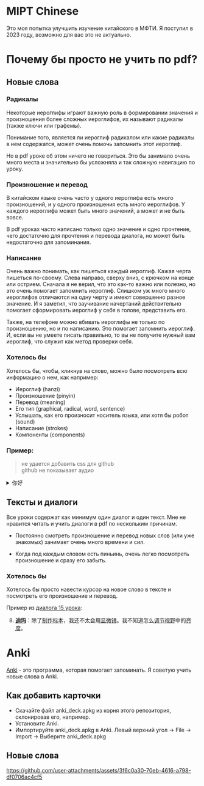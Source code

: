 # MIPT Chinese

Это моя попытка улучшить изучение китайского в МФТИ.
Я поступил в 2023 году, возможно для вас это не актуально.

# Почему бы просто не учить по pdf?

## Новые слова

### Радикалы

Некоторые иероглифы играют важную роль в формировании значения и произношения
более сложных иероглифов, их называют радикалы (также ключи или графемы).

Понимание того, является ли иероглиф радикалом или какие радикалы в нем
содержатся, может очень помочь запомнить этот иероглиф.

Но в pdf уроке об этом ничего не говориться. Это бы занимало очень много места
и значительно бы усложняла и так сложную навигацию по уроку.

### Произношение и перевод

В китайском языке очень часто у одного иероглифа есть много произношений, и у
одного произношения есть много иероглифов.
У каждого иероглифа может быть много значений, а может и не быть вовсе.

В pdf уроках часто написано только одно значение и одно прочтение, чего достаточно
для прочтения и перевода диалога, но может быть недостаточно для запоминания.

### Написание

Очень важно понимать, как пишеться каждый иероглиф.
Кажая черта пишеться по-своему. Слева направо, сверху вниз, с крючком на конце или острием.
Сначала я не верил, что это как-то важно или полезно, но это очень помогает запомнить иероглиф.
Слишком уж много много иероглифов отличаются на одну черту и имеют совершенно разное значение.
И я заметил, что заучивание начертаний действительно помогает сформировать иероглиф у себя в голове, представить его.

Также, на телефоне можно вбивать иероглифы не только по произношению, но и по написанию.
Это помогает запомнить иероглиф. И, если вы не умеете писать правильно, то вы не получите нужный вам иероглиф, что служит как метод проверки себя.

### Хотелось бы

Хотелось бы, чтобы, кликнув на слово, можно было посмотреть всю информацию о нем, как например:

- Иероглиф (hanzi)
- Произношение (pinyin)
- Перевод (meaning)
- Его тип (graphical, radical, word, sentence)
- Услышать, как его произносит носитель языка, или хотя бы робот (sound)
- Написание (strokes)
- Компоненты (components)

### Пример:

> не удается добавить css для github \
> github не показывает аудио

<details class="info">
  <summary>
    <span class="hanzi">你好</span>
  </summary>
  <div class="pinyin">nǐ hǎo</div>
  <span class="hanzi-type-block"
    >Type:
    <span class="hanzi-type">WORD</span>
  </span>
  <details class="strokes" open>
    <summary>Strokes:</summary>
    <div>
      <img class="animated-gif" src="assets/你-strokes.gif" />
      <img class="animated-gif" src="assets/好-strokes.gif" />
    </div>
  </details>
  <details class="meaning" open>
    <summary>Meaning:</summary>
    <div>
      <details class="meaning-item" open="">
        <summary>nǐ hǎo</summary>
        <ul>
          <li>hello</li>
          <li>hi</li>
        </ul>
      </details>
    </div>
  </details>
  <details class="notes" open>
    <summary>Notes:</summary>
  </details>
  <details class="components" open>
    <summary>Components:</summary>
    <div>
      <details class="components-item">
        <summary>
          <span class="hanzi">你</span>
        </summary>
        <div class="pinyin">nǐ</div>
        <span class="hanzi-type-block"
          >Type:
          <span class="hanzi-type">WORD</span>
        </span>
        <span class="sound"
          ><audio controls="" src="assets/你-sound.mp3"></audio
        ></span>
        <details class="strokes" open>
          <summary>Strokes:</summary>
          <div>
            <img class="animated-gif" src="assets/你-strokes.gif" />
          </div>
        </details>
        <details class="meaning" open>
          <summary>Meaning:</summary>
          <div>
            <details class="meaning-item" open="">
              <summary>nǐ</summary>
              <ul>
                <li>you (informal, as opposed to courteous 您[nin2])</li>
              </ul>
            </details>
          </div>
        </details>
        <details class="notes" open>
          <summary>Notes:</summary>
        </details>
        <details class="components" open>
          <summary>Components:</summary>
          <div>
            <details class="components-item">
              <summary>
                <span class="hanzi">亻</span>
              </summary>
              <div class="pinyin">rén</div>
              <span class="hanzi-type-block"
                >Type:
                <span class="hanzi-type">RADICAL</span>
              </span>
              <span class="sound"
                ><audio controls="" src="assets/亻-sound.mp3"></audio
              ></span>
              <details class="strokes" open>
                <summary>Strokes:</summary>
                <div>
                  <img class="animated-gif" src="assets/亻-strokes.gif" />
                </div>
              </details>
              <details class="meaning" open>
                <summary>Meaning:</summary>
                <div>
                  <details class="meaning-item" open="">
                    <summary>1</summary>
                    <ul>
                      <li>human</li>
                    </ul>
                  </details>
                </div>
              </details>
              <details class="notes" open>
                <summary>Notes:</summary>
              </details>
              <details class="components" open>
                <summary>Components:</summary>
                <div>
                  <details class="components-item">
                    <summary>
                      <span class="hanzi">㇒</span>
                    </summary>
                    <div class="pinyin">㇒</div>
                    <span class="hanzi-type-block"
                      >Type:
                      <span class="hanzi-type">GRAPHICAL</span>
                    </span>
                    <span class="sound"
                      ><audio controls="" src="assets/㇒-sound.mp3"></audio
                    ></span>
                    <details class="strokes" open>
                      <summary>Strokes:</summary>
                      <div>
                        <img class="animated-gif" src="assets/㇒-strokes.gif" />
                      </div>
                    </details>
                    <details class="meaning" open>
                      <summary>Meaning:</summary>
                      <div></div>
                    </details>
                    <details class="notes" open>
                      <summary>Notes:</summary>
                    </details>
                    <details class="components" open>
                      <summary>Components:</summary>
                      <div></div>
                    </details>
                  </details>
                  <details class="components-item">
                    <summary>
                      <span class="hanzi">丨</span>
                    </summary>
                    <div class="pinyin">gǔn</div>
                    <span class="hanzi-type-block"
                      >Type:
                      <span class="hanzi-type">RADICAL</span>
                    </span>
                    <span class="sound"
                      ><audio controls="" src="assets/丨-sound.mp3"></audio
                    ></span>
                    <details class="strokes" open>
                      <summary>Strokes:</summary>
                      <div>
                        <img class="animated-gif" src="assets/丨-strokes.gif" />
                      </div>
                    </details>
                    <details class="meaning" open>
                      <summary>Meaning:</summary>
                      <div>
                        <details class="meaning-item" open="">
                          <summary>1</summary>
                          <ul>
                            <li>line</li>
                          </ul>
                        </details>
                      </div>
                    </details>
                    <details class="notes" open>
                      <summary>Notes:</summary>
                    </details>
                    <details class="components" open>
                      <summary>Components:</summary>
                      <div></div>
                    </details>
                  </details>
                </div>
              </details>
            </details>
            <details class="components-item">
              <summary>
                <span class="hanzi">尔</span>
              </summary>
              <div class="pinyin">ěr</div>
              <span class="hanzi-type-block"
                >Type:
                <span class="hanzi-type">WORD</span>
              </span>
              <span class="sound"
                ><audio controls="" src="assets/尔-sound.mp3"></audio
              ></span>
              <details class="strokes" open>
                <summary>Strokes:</summary>
                <div>
                  <img class="animated-gif" src="assets/尔-strokes.gif" />
                </div>
              </details>
              <details class="meaning" open>
                <summary>Meaning:</summary>
                <div>
                  <details class="meaning-item" open="">
                    <summary>ěr</summary>
                    <ul>
                      <li>variant of 爾|尔[er3]</li>
                    </ul>
                  </details>
                  <details class="meaning-item" open="">
                    <summary>ěr</summary>
                    <ul>
                      <li>thus</li>
                      <li>so</li>
                      <li>like that</li>
                      <li>you</li>
                      <li>thou</li>
                    </ul>
                  </details>
                </div>
              </details>
              <details class="notes" open>
                <summary>Notes:</summary>
              </details>
              <details class="components" open>
                <summary>Components:</summary>
                <div>
                  <details class="components-item">
                    <summary>
                      <span class="hanzi">⺈</span>
                    </summary>
                    <div class="pinyin">⺈</div>
                    <span class="hanzi-type-block"
                      >Type:
                      <span class="hanzi-type">RADICAL</span>
                    </span>
                    <span class="sound"
                      ><audio controls="" src="assets/⺈-sound.mp3"></audio
                    ></span>
                    <details class="strokes" open>
                      <summary>Strokes:</summary>
                      <div>
                        <img class="animated-gif" src="assets/⺈-strokes.gif" />
                      </div>
                    </details>
                    <details class="meaning" open>
                      <summary>Meaning:</summary>
                      <div>
                        <details class="meaning-item" open="">
                          <summary>1</summary>
                          <ul>
                            <li>knife</li>
                          </ul>
                        </details>
                      </div>
                    </details>
                    <details class="notes" open>
                      <summary>Notes:</summary>
                    </details>
                    <details class="components" open>
                      <summary>Components:</summary>
                      <div>
                        <details class="components-item">
                          <summary>
                            <span class="hanzi">勹</span>
                          </summary>
                          <div class="pinyin">bāo</div>
                          <span class="hanzi-type-block"
                            >Type:
                            <span class="hanzi-type">RADICAL</span>
                          </span>
                          <span class="sound"
                            ><audio
                              controls=""
                              src="assets/勹-sound.mp3"
                            ></audio
                          ></span>
                          <details class="strokes" open>
                            <summary>Strokes:</summary>
                            <div>
                              <img
                                class="animated-gif"
                                src="assets/勹-strokes.gif"
                              />
                            </div>
                          </details>
                          <details class="meaning" open>
                            <summary>Meaning:</summary>
                            <div>
                              <details class="meaning-item" open="">
                                <summary>1</summary>
                                <ul>
                                  <li>wrap</li>
                                </ul>
                              </details>
                            </div>
                          </details>
                          <details class="notes" open>
                            <summary>Notes:</summary>
                          </details>
                          <details class="components" open>
                            <summary>Components:</summary>
                            <div>
                              <details class="components-item">
                                <summary>
                                  <span class="hanzi">㇆</span>
                                </summary>
                                <div class="pinyin">㇆</div>
                                <span class="hanzi-type-block"
                                  >Type:
                                  <span class="hanzi-type">GRAPHICAL</span>
                                </span>
                                <span class="sound"
                                  ><audio
                                    controls=""
                                    src="assets/㇆-sound.mp3"
                                  ></audio
                                ></span>
                                <details class="strokes" open>
                                  <summary>Strokes:</summary>
                                  <div>
                                    <img
                                      class="animated-gif"
                                      src="assets/㇆-strokes.gif"
                                    />
                                  </div>
                                </details>
                                <details class="meaning" open>
                                  <summary>Meaning:</summary>
                                  <div></div>
                                </details>
                                <details class="notes" open>
                                  <summary>Notes:</summary>
                                </details>
                                <details class="components" open>
                                  <summary>Components:</summary>
                                  <div></div>
                                </details>
                              </details>
                              <details class="components-item">
                                <summary>
                                  <span class="hanzi">㇒</span>
                                </summary>
                                <div class="pinyin">㇒</div>
                                <span class="hanzi-type-block"
                                  >Type:
                                  <span class="hanzi-type">GRAPHICAL</span>
                                </span>
                                <span class="sound"
                                  ><audio
                                    controls=""
                                    src="assets/㇒-sound.mp3"
                                  ></audio
                                ></span>
                                <details class="strokes" open>
                                  <summary>Strokes:</summary>
                                  <div>
                                    <img
                                      class="animated-gif"
                                      src="assets/㇒-strokes.gif"
                                    />
                                  </div>
                                </details>
                                <details class="meaning" open>
                                  <summary>Meaning:</summary>
                                  <div></div>
                                </details>
                                <details class="notes" open>
                                  <summary>Notes:</summary>
                                </details>
                                <details class="components" open>
                                  <summary>Components:</summary>
                                  <div></div>
                                </details>
                              </details>
                            </div>
                          </details>
                        </details>
                      </div>
                    </details>
                  </details>
                  <details class="components-item">
                    <summary>
                      <span class="hanzi">小</span>
                    </summary>
                    <div class="pinyin">xiǎo</div>
                    <span class="hanzi-type-block"
                      >Type:
                      <span class="hanzi-type">RADICAL</span>
                    </span>
                    <span class="sound"
                      ><audio controls="" src="assets/小-sound.mp3"></audio
                    ></span>
                    <details class="strokes" open>
                      <summary>Strokes:</summary>
                      <div>
                        <img class="animated-gif" src="assets/小-strokes.gif" />
                      </div>
                    </details>
                    <details class="meaning" open>
                      <summary>Meaning:</summary>
                      <div>
                        <details class="meaning-item" open="">
                          <summary>1</summary>
                          <ul>
                            <li>small</li>
                          </ul>
                        </details>
                      </div>
                    </details>
                    <details class="notes" open>
                      <summary>Notes:</summary>
                    </details>
                    <details class="components" open>
                      <summary>Components:</summary>
                      <div>
                        <details class="components-item">
                          <summary>
                            <span class="hanzi">八</span>
                          </summary>
                          <div class="pinyin">[ bā | bá ]</div>
                          <span class="hanzi-type-block"
                            >Type:
                            <span class="hanzi-type">RADICAL</span>
                          </span>
                          <span class="sound"
                            ><audio
                              controls=""
                              src="assets/八-sound.mp3"
                            ></audio
                          ></span>
                          <details class="strokes" open>
                            <summary>Strokes:</summary>
                            <div>
                              <img
                                class="animated-gif"
                                src="assets/八-strokes.gif"
                              />
                            </div>
                          </details>
                          <details class="meaning" open>
                            <summary>Meaning:</summary>
                            <div>
                              <details class="meaning-item" open="">
                                <summary>1</summary>
                                <ul>
                                  <li>eight</li>
                                  <li>divide</li>
                                </ul>
                              </details>
                            </div>
                          </details>
                          <details class="notes" open>
                            <summary>Notes:</summary>
                          </details>
                          <details class="components" open>
                            <summary>Components:</summary>
                            <div>
                              <details class="components-item">
                                <summary>
                                  <span class="hanzi">㇒</span>
                                </summary>
                                <div class="pinyin">㇒</div>
                                <span class="hanzi-type-block"
                                  >Type:
                                  <span class="hanzi-type">GRAPHICAL</span>
                                </span>
                                <span class="sound"
                                  ><audio
                                    controls=""
                                    src="assets/㇒-sound.mp3"
                                  ></audio
                                ></span>
                                <details class="strokes" open>
                                  <summary>Strokes:</summary>
                                  <div>
                                    <img
                                      class="animated-gif"
                                      src="assets/㇒-strokes.gif"
                                    />
                                  </div>
                                </details>
                                <details class="meaning" open>
                                  <summary>Meaning:</summary>
                                  <div></div>
                                </details>
                                <details class="notes" open>
                                  <summary>Notes:</summary>
                                </details>
                                <details class="components" open>
                                  <summary>Components:</summary>
                                  <div></div>
                                </details>
                              </details>
                            </div>
                          </details>
                        </details>
                        <details class="components-item">
                          <summary>
                            <span class="hanzi">亅</span>
                          </summary>
                          <div class="pinyin">jué</div>
                          <span class="hanzi-type-block"
                            >Type:
                            <span class="hanzi-type">RADICAL</span>
                          </span>
                          <span class="sound"
                            ><audio
                              controls=""
                              src="assets/亅-sound.mp3"
                            ></audio
                          ></span>
                          <details class="strokes" open>
                            <summary>Strokes:</summary>
                            <div>
                              <img
                                class="animated-gif"
                                src="assets/亅-strokes.gif"
                              />
                            </div>
                          </details>
                          <details class="meaning" open>
                            <summary>Meaning:</summary>
                            <div>
                              <details class="meaning-item" open="">
                                <summary>1</summary>
                                <ul>
                                  <li>hook</li>
                                </ul>
                              </details>
                            </div>
                          </details>
                          <details class="notes" open>
                            <summary>Notes:</summary>
                          </details>
                          <details class="components" open>
                            <summary>Components:</summary>
                            <div></div>
                          </details>
                        </details>
                      </div>
                    </details>
                  </details>
                </div>
              </details>
            </details>
          </div>
        </details>
      </details>
      <details class="components-item">
        <summary>
          <span class="hanzi">好</span>
        </summary>
        <div class="pinyin">[ hǎo | hào ]</div>
        <span class="hanzi-type-block"
          >Type:
          <span class="hanzi-type">WORD</span>
        </span>
        <span class="sound"
          ><audio controls="" src="assets/好-sound.mp3"></audio
        ></span>
        <details class="strokes" open>
          <summary>Strokes:</summary>
          <div>
            <img class="animated-gif" src="assets/好-strokes.gif" />
          </div>
        </details>
        <details class="meaning" open>
          <summary>Meaning:</summary>
          <div>
            <details class="meaning-item" open="">
              <summary>hǎo</summary>
              <ul>
                <li>good</li>
                <li>well</li>
                <li>proper</li>
                <li>good to</li>
                <li>easy to</li>
                <li>very</li>
                <li>so</li>
                <li>(suffix indicating completion or readiness)</li>
                <li>(of two people) close</li>
                <li>on intimate terms</li>
                <li>(after a personal pronoun) hello</li>
              </ul>
            </details>
            <details class="meaning-item" open="">
              <summary>hào</summary>
              <ul>
                <li>to be fond of</li>
                <li>to have a tendency to</li>
                <li>to be prone to</li>
              </ul>
            </details>
          </div>
        </details>
        <details class="notes" open>
          <summary>Notes:</summary>
        </details>
        <details class="components" open>
          <summary>Components:</summary>
          <div>
            <details class="components-item">
              <summary>
                <span class="hanzi">子</span>
              </summary>
              <div class="pinyin">[ zi | zǐ ]</div>
              <span class="hanzi-type-block"
                >Type:
                <span class="hanzi-type">RADICAL</span>
              </span>
              <span class="sound"
                ><audio controls="" src="assets/子-sound.mp3"></audio
              ></span>
              <details class="strokes" open>
                <summary>Strokes:</summary>
                <div>
                  <img class="animated-gif" src="assets/子-strokes.gif" />
                </div>
              </details>
              <details class="meaning" open>
                <summary>Meaning:</summary>
                <div>
                  <details class="meaning-item" open="">
                    <summary>1</summary>
                    <ul>
                      <li>child</li>
                    </ul>
                  </details>
                </div>
              </details>
              <details class="notes" open>
                <summary>Notes:</summary>
              </details>
              <details class="components" open>
                <summary>Components:</summary>
                <div>
                  <details class="components-item">
                    <summary>
                      <span class="hanzi">了</span>
                    </summary>
                    <div class="pinyin">[ le | liǎo | liào ]</div>
                    <span class="hanzi-type-block"
                      >Type:
                      <span class="hanzi-type">WORD</span>
                    </span>
                    <span class="sound"
                      ><audio controls="" src="assets/了-sound.mp3"></audio
                    ></span>
                    <details class="strokes" open>
                      <summary>Strokes:</summary>
                      <div>
                        <img class="animated-gif" src="assets/了-strokes.gif" />
                      </div>
                    </details>
                    <details class="meaning" open>
                      <summary>Meaning:</summary>
                      <div>
                        <details class="meaning-item" open="">
                          <summary>le</summary>
                          <ul>
                            <li>(completed action marker)</li>
                            <li>
                              (modal particle indicating change of state,
                              situation now)
                            </li>
                            <li>
                              (modal particle intensifying preceding clause)
                            </li>
                          </ul>
                        </details>
                        <details class="meaning-item" open="">
                          <summary>liǎo</summary>
                          <ul>
                            <li>to finish</li>
                            <li>to achieve</li>
                            <li>variant of 瞭|了[liao3]</li>
                            <li>to understand clearly</li>
                          </ul>
                        </details>
                        <details class="meaning-item" open="">
                          <summary>liǎo</summary>
                          <ul>
                            <li>(of eyes) bright</li>
                            <li>clear-sighted</li>
                            <li>to understand clearly</li>
                          </ul>
                        </details>
                        <details class="meaning-item" open="">
                          <summary>liào</summary>
                          <ul>
                            <li>unofficial variant of 瞭[liao4]</li>
                          </ul>
                        </details>
                      </div>
                    </details>
                    <details class="notes" open>
                      <summary>Notes:</summary>
                    </details>
                    <details class="components" open>
                      <summary>Components:</summary>
                      <div>
                        <details class="components-item">
                          <summary>
                            <span class="hanzi">㇇</span>
                          </summary>
                          <div class="pinyin">㇇</div>
                          <span class="hanzi-type-block"
                            >Type:
                            <span class="hanzi-type">GRAPHICAL</span>
                          </span>
                          <span class="sound"
                            ><audio
                              controls=""
                              src="assets/㇇-sound.mp3"
                            ></audio
                          ></span>
                          <details class="strokes" open>
                            <summary>Strokes:</summary>
                            <div>
                              <img
                                class="animated-gif"
                                src="assets/㇇-strokes.gif"
                              />
                            </div>
                          </details>
                          <details class="meaning" open>
                            <summary>Meaning:</summary>
                            <div></div>
                          </details>
                          <details class="notes" open>
                            <summary>Notes:</summary>
                          </details>
                          <details class="components" open>
                            <summary>Components:</summary>
                            <div></div>
                          </details>
                        </details>
                        <details class="components-item">
                          <summary>
                            <span class="hanzi">亅</span>
                          </summary>
                          <div class="pinyin">jué</div>
                          <span class="hanzi-type-block"
                            >Type:
                            <span class="hanzi-type">RADICAL</span>
                          </span>
                          <span class="sound"
                            ><audio
                              controls=""
                              src="assets/亅-sound.mp3"
                            ></audio
                          ></span>
                          <details class="strokes" open>
                            <summary>Strokes:</summary>
                            <div>
                              <img
                                class="animated-gif"
                                src="assets/亅-strokes.gif"
                              />
                            </div>
                          </details>
                          <details class="meaning" open>
                            <summary>Meaning:</summary>
                            <div>
                              <details class="meaning-item" open="">
                                <summary>1</summary>
                                <ul>
                                  <li>hook</li>
                                </ul>
                              </details>
                            </div>
                          </details>
                          <details class="notes" open>
                            <summary>Notes:</summary>
                          </details>
                          <details class="components" open>
                            <summary>Components:</summary>
                            <div></div>
                          </details>
                        </details>
                      </div>
                    </details>
                  </details>
                  <details class="components-item">
                    <summary>
                      <span class="hanzi">一</span>
                    </summary>
                    <div class="pinyin">[ yī | yí | yì ]</div>
                    <span class="hanzi-type-block"
                      >Type:
                      <span class="hanzi-type">RADICAL</span>
                    </span>
                    <span class="sound"
                      ><audio controls="" src="assets/一-sound.mp3"></audio
                    ></span>
                    <details class="strokes" open>
                      <summary>Strokes:</summary>
                      <div>
                        <img class="animated-gif" src="assets/一-strokes.gif" />
                      </div>
                    </details>
                    <details class="meaning" open>
                      <summary>Meaning:</summary>
                      <div>
                        <details class="meaning-item" open="">
                          <summary>1</summary>
                          <ul>
                            <li>one</li>
                          </ul>
                        </details>
                      </div>
                    </details>
                    <details class="notes" open>
                      <summary>Notes:</summary>
                    </details>
                    <details class="components" open>
                      <summary>Components:</summary>
                      <div></div>
                    </details>
                  </details>
                </div>
              </details>
            </details>
            <details class="components-item">
              <summary>
                <span class="hanzi">女</span>
              </summary>
              <div class="pinyin">[ nǚ | nǜ | rǔ ]</div>
              <span class="hanzi-type-block"
                >Type:
                <span class="hanzi-type">RADICAL</span>
              </span>
              <span class="sound"
                ><audio controls="" src="assets/女-sound.mp3"></audio
              ></span>
              <details class="strokes" open>
                <summary>Strokes:</summary>
                <div>
                  <img class="animated-gif" src="assets/女-strokes.gif" />
                </div>
              </details>
              <details class="meaning" open>
                <summary>Meaning:</summary>
                <div>
                  <details class="meaning-item" open="">
                    <summary>1</summary>
                    <ul>
                      <li>woman</li>
                    </ul>
                  </details>
                </div>
              </details>
              <details class="notes" open>
                <summary>Notes:</summary>
              </details>
              <details class="components" open>
                <summary>Components:</summary>
                <div>
                  <details class="components-item">
                    <summary>
                      <span class="hanzi">丆</span>
                    </summary>
                    <div class="pinyin">hǎn</div>
                    <span class="hanzi-type-block"
                      >Type:
                      <span class="hanzi-type">WORD</span>
                    </span>
                    <span class="sound"
                      ><audio controls="" src="assets/丆-sound.mp3"></audio
                    ></span>
                    <details class="strokes" open>
                      <summary>Strokes:</summary>
                      <div>
                        <img class="animated-gif" src="assets/丆-strokes.gif" />
                      </div>
                    </details>
                    <details class="meaning" open>
                      <summary>Meaning:</summary>
                      <div>
                        <details class="meaning-item" open="">
                          <summary>xx</summary>
                          <ul>
                            <li>
                              one of the characters used in kwukyel (phonetic
                              &quot;myeon&quot;), an ancient Korean writing
                              system
                            </li>
                          </ul>
                        </details>
                      </div>
                    </details>
                    <details class="notes" open>
                      <summary>Notes:</summary>
                    </details>
                    <details class="components" open>
                      <summary>Components:</summary>
                      <div>
                        <details class="components-item">
                          <summary>
                            <span class="hanzi">丿</span>
                          </summary>
                          <div class="pinyin">[ piě | yì ]</div>
                          <span class="hanzi-type-block"
                            >Type:
                            <span class="hanzi-type">RADICAL</span>
                          </span>
                          <span class="sound"
                            ><audio
                              controls=""
                              src="assets/丿-sound.mp3"
                            ></audio
                          ></span>
                          <details class="strokes" open>
                            <summary>Strokes:</summary>
                            <div>
                              <img
                                class="animated-gif"
                                src="assets/丿-strokes.gif"
                              />
                            </div>
                          </details>
                          <details class="meaning" open>
                            <summary>Meaning:</summary>
                            <div>
                              <details class="meaning-item" open="">
                                <summary>1</summary>
                                <ul>
                                  <li>bend</li>
                                </ul>
                              </details>
                            </div>
                          </details>
                          <details class="notes" open>
                            <summary>Notes:</summary>
                          </details>
                          <details class="components" open>
                            <summary>Components:</summary>
                            <div></div>
                          </details>
                        </details>
                        <details class="components-item">
                          <summary>
                            <span class="hanzi">一</span>
                          </summary>
                          <div class="pinyin">[ yī | yí | yì ]</div>
                          <span class="hanzi-type-block"
                            >Type:
                            <span class="hanzi-type">RADICAL</span>
                          </span>
                          <span class="sound"
                            ><audio
                              controls=""
                              src="assets/一-sound.mp3"
                            ></audio
                          ></span>
                          <details class="strokes" open>
                            <summary>Strokes:</summary>
                            <div>
                              <img
                                class="animated-gif"
                                src="assets/一-strokes.gif"
                              />
                            </div>
                          </details>
                          <details class="meaning" open>
                            <summary>Meaning:</summary>
                            <div>
                              <details class="meaning-item" open="">
                                <summary>1</summary>
                                <ul>
                                  <li>one</li>
                                </ul>
                              </details>
                            </div>
                          </details>
                          <details class="notes" open>
                            <summary>Notes:</summary>
                          </details>
                          <details class="components" open>
                            <summary>Components:</summary>
                            <div></div>
                          </details>
                        </details>
                      </div>
                    </details>
                  </details>
                  <details class="components-item">
                    <summary>
                      <span class="hanzi">㇛</span>
                    </summary>
                    <div class="pinyin">㇛</div>
                    <span class="hanzi-type-block"
                      >Type:
                      <span class="hanzi-type">GRAPHICAL</span>
                    </span>
                    <span class="sound"
                      ><audio controls="" src="assets/㇛-sound.mp3"></audio
                    ></span>
                    <details class="strokes" open>
                      <summary>Strokes:</summary>
                      <div>
                        <img class="animated-gif" src="assets/㇛-strokes.gif" />
                      </div>
                    </details>
                    <details class="meaning" open>
                      <summary>Meaning:</summary>
                      <div></div>
                    </details>
                    <details class="notes" open>
                      <summary>Notes:</summary>
                    </details>
                    <details class="components" open>
                      <summary>Components:</summary>
                      <div></div>
                    </details>
                  </details>
                </div>
              </details>
            </details>
          </div>
        </details>
      </details>
    </div>
  </details>
</details>

## Тексты и диалоги

Все уроки содержат как минимум один диалог и один текст.
Мне не нравится читать и учить диалоги в pdf по нескольким причинам.

- Постоянно смотреть произношение и перевод новых слов (или уже знакомых) занимает очень много времени и сил.

- Когда под каждым словом есть пиньинь, очень легко посмотреть произношение и сразу его забыть.

### Хотелось бы

Хотелось бы просто навести курсор на новое слово в тексте и посмотреть его произношение и перевод.

Пример из [диалога 15 урока](lessons/lesson_15/dialogue1.md):

8. <b><u>迪玛</u></b>：除了<abbr title='zhìzuò - вырабатывать; производить'>制作</abbr><abbr title='biāoběn - образец, модель, экспонат / препарат'>标本</abbr>，我还不太会用<abbr title='xiǎnwēijìng - микроскоп'>显微镜</abbr>。我不知道怎么<abbr title='tiáojié - регулировать, настраивать'>调节</abbr><abbr title='shìyě - обзор, поле зрения'>视野</abbr>中的<abbr title='liàngdù - физ. яркость; блеск, освещение'>亮度</abbr>。

# Anki

[Anki](https://apps.ankiweb.net/) - это программа, которая помогает запоминать.
Я советую учить новые слова в Anki.

## Как добавить карточки

- Скачайте файл anki_deck.apkg из корня этого репозитория, склонировав его, например.
- Установите Anki.
- Импортируйте anki_deck.apkg в Anki.
  Левый верхний угол → File → Import → Выберите anki_deck.apkg

## Новые слова

https://github.com/user-attachments/assets/3f6c0a30-70eb-4616-a798-df0706ac4cf5
